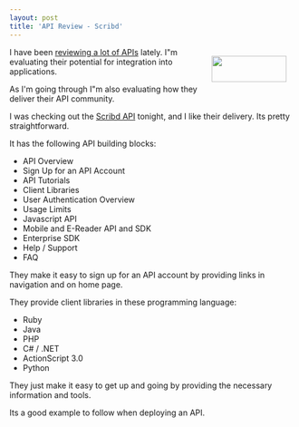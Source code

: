 ```yaml
---
layout: post
title: 'API Review - Scribd'
---
```

<a href="http://www.scribd.com/developers" target="_blank"><img class="alignnone" style="padding: 15px;" title="Scribd" src="http://kinlane-productions.s3.amazonaws.com/Scribd.PNG" alt="" width="132" height="46" align="right" /></a>I have been <a href="http://www.kinlane.com/2010/08/application-programming-interfaces-api/">reviewing a lot of APIs</a> lately. I"m evaluating their potential for integration into applications.<p></p>
As I'm going through I"m also evaluating how they deliver their API community.<p></p>
I was checking out the <a href="http://www.scribd.com/developers" target="_blank">Scribd API</a> tonight, and I like their delivery. Its pretty straightforward.<p></p>
It has the following API building blocks:
<ul class="mainlist">
	<li>API Overview</li>
	<li>Sign Up for an API Account</li>
	<li>API Tutorials</li>
	<li>Client Libraries</li>
	<li>User Authentication Overview</li>
	<li>Usage Limits</li>
	<li>Javascript API</li>
	<li>Mobile and E-Reader API and SDK</li>
	<li>Enterprise SDK</li>
	<li>Help / Support</li>
	<li>FAQ</li>
</ul>
They make it easy to sign up for an API account by providing links in navigation and on home page.<p></p>
They provide client libraries in these programming language:
<ul class="mainlist">
	<li>Ruby</li>
	<li>Java</li>
	<li>PHP</li>
	<li>C# / .NET</li>
	<li>ActionScript 3.0</li>
	<li>Python</li>
</ul>
They just make it easy to get up and going by providing the necessary information and tools.<p></p>
Its a good example to follow when deploying an API.
